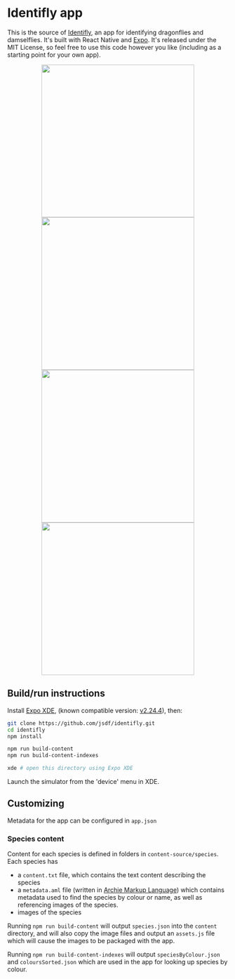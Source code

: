 # Identifly app

This is the source of [Identifly](https://identiflyapp.com/), an app for identifying dragonflies and damselflies. It's built with React Native and [Expo](https://expo.io). It's released under the MIT License, so feel free to use this code however you like (including as a starting point for your own app).


  <div id="screens" style="overflow-x: scroll; margin-top: 0px; margin-bottom: 20px">
    <div style="text-align: center">
      <img height="348" src="https://identiflyapp.com/screen696x696-2.jpeg" />
      <img height="348" src="https://identiflyapp.com/screen696x696-3.jpeg" />
      <img height="348" src="https://identiflyapp.com/screen696x696.jpeg" />
      <img height="348" src="https://identiflyapp.com/screen696x696-4.jpeg" />
    </div>
  </div>

## Build/run instructions

Install [Expo XDE](https://expo.io/tools), (known compatible version: [v2.24.4](https://github.com/expo/xde/releases/tag/v2.24.4)), then:

```bash
git clone https://github.com/jsdf/identifly.git
cd identifly
npm install

npm run build-content
npm run build-content-indexes

xde # open this directory using Expo XDE
```

Launch the simulator from the 'device' menu in XDE.

## Customizing

Metadata for the app can be configured in `app.json`

### Species content

Content for each species is defined in folders in `content-source/species`. Each species has

- a `content.txt` file, which contains the text content describing the species
- a `metadata.aml` file (written in [Archie Markup Language](http://archieml.org/)) which contains metadata used to find the species by colour or name, as well as referencing images of the species.
- images of the species

Running `npm run build-content` will output `species.json` into the `content` directory, and will also copy the image files and output an `assets.js` file which will cause the images to be packaged with the app.

Running `npm run build-content-indexes` will output `speciesByColour.json` and `coloursSorted.json` which are used in the app for looking up species by colour.

